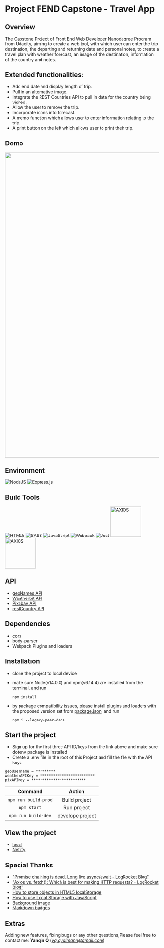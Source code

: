 # Project FEND Capstone - Travel App


## Overview

The Capstone Project of Front End Web Developer Nanodegree Program from Udacity, aiming to create a web tool, with which user can enter the trip destination, the departing and returning date and personal notes, to create a travel plan with weather forecast, an image of the destination, information of the country and notes.

## Extended functionalities:

- Add end date and display length of trip.
- Pull in an alternative image.  
- Integrate the REST Countries API to pull in data for the country being visited.
- Allow the user to remove the trip.
- Incorporate icons into forecast.
- A memo function which allows user to enter information relating to the trip.
- A print button on the left which allows user to print their trip.

## Demo

<img src="" width="1000"> 


## Environment
![NodeJS](https://img.shields.io/badge/node.js-6DA55F?style=for-the-badge&logo=node.js&logoColor=white)
![Express.js](https://img.shields.io/badge/express.js-%23404d59.svg?style=for-the-badge&logo=express&logoColor=%2361DAFB)

## Build Tools


![HTML5](https://img.shields.io/badge/html5-%23E34F26.svg?style=for-the-badge&logo=html5&logoColor=white)
![SASS](https://img.shields.io/badge/SASS-hotpink.svg?style=for-the-badge&logo=SASS&logoColor=white)
![JavaScript](https://img.shields.io/badge/javascript-%23323330.svg?style=for-the-badge&logo=javascript&logoColor=%23F7DF1E)
![Webpack](https://img.shields.io/badge/webpack-%238DD6F9.svg?style=for-the-badge&logo=webpack&logoColor=black)
![Jest](https://img.shields.io/badge/-jest-%23C21325?style=for-the-badge&logo=jest&logoColor=white)
<img width="100px" alt="AXIOS" src="https://user-images.githubusercontent.com/8939680/57233884-20344080-6fe5-11e9-8df3-0df1282e1574.png">
<img width="100px" alt="AXIOS" src="https://user-images.githubusercontent.com/110953/28352645-7a8a66d8-6c0c-11e7-83af-752609e7e072.png">

## API

- [geoNames API](http://www.geonames.org/export/web-services.html)
- [Weatherbit API](https://www.weatherbit.io/api)
- [Pixabay API](https://pixabay.com/api/docs/)
- [restCountry API](https://restcountries.com/)


## Dependencies

- cors
- body-parser
- Webpack Plugins and loaders 

## Installation 

- clone the project to local device

- make sure Node(v14.0.0) and npm(v6.14.4) are installed from the terminal, and run

   ```
   npm install
   ```

- by package compatibility issues, please install plugins and loaders with the proposed version set from [package.json](https://github.com/Qinisfighting/Project-FEND-Capstone---Travel-App/blob/main/package.json), and run

   ```
   npm i --legacy-peer-deps
   ```
    
## Start the project

- Sign up for the first three API ID/keys from the link above and make sure dotenv package is installed
- Create a .env file in the root of this Project and fill the file with the API keys 
```
geoUsername = *********
weatherAPIKey = *************************
pixAPIKey = *************************
```

Command | Action
:------------: | :-------------:
`npm run build-prod` | Build project
`npm start` | Run project
`npm run build-dev` | develope project



## View the project

- [local](http://localhost:7777/)
- [Netlify](https://travel-app-Qin.netlify.app)

## Special Thanks

- ["Promise chaining is dead. Long live async/await - LogRocket Blog" ]( https://blog.logrocket.com/promise-chaining-is-dead-long-live-async-await-445897870abc/)
- ["Axios vs. fetch(): Which is best for making HTTP requests? - LogRocket Blog" ](https://blog.logrocket.com/axios-vs-fetch-best-http-requests/)
- [How to store objects in HTML5 localStorage](https://stackoverflow.com/questions/2010892/how-to-store-objects-in-html5-localstorage)
- [How to use Local Storage with JavaScript](https://www.youtube.com/watch?v=AfVUiQ-my4Q&t=1462s)
- [Background image]( https://www.dreamstime.com/travel-accessories-light-blue-background-getting-ready-summer-vacation-d-rendering-image150871769)
- [Markdown badges](https://ileriayo.github.io/markdown-badges/)


## Extras
Adding new features, fixing bugs or any other questions,Please feel free to contact me: **Yanqin Q** (*yq.qualmann@gmail.com*)

